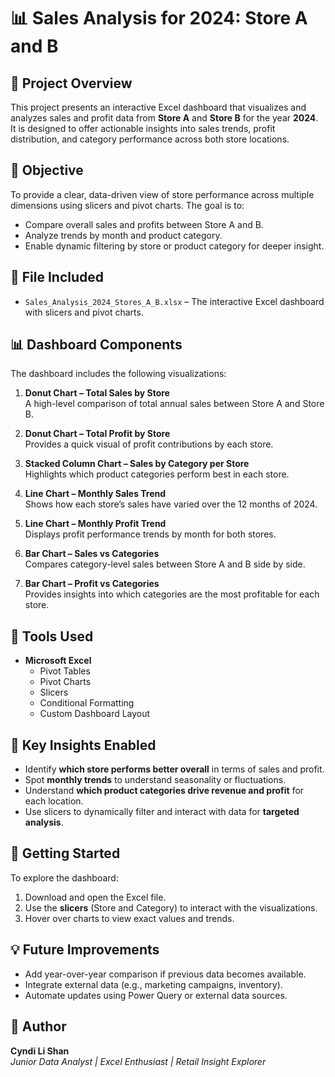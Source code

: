 # 📊 Sales Analysis for 2024: Store A and B

## 📝 Project Overview
This project presents an interactive Excel dashboard that visualizes and analyzes sales and profit data from **Store A** and **Store B** for the year **2024**. It is designed to offer actionable insights into sales trends, profit distribution, and category performance across both store locations.

## 🎯 Objective
To provide a clear, data-driven view of store performance across multiple dimensions using slicers and pivot charts. The goal is to:
- Compare overall sales and profits between Store A and B.
- Analyze trends by month and product category.
- Enable dynamic filtering by store or product category for deeper insight.

## 📁 File Included
- `Sales_Analysis_2024_Stores_A_B.xlsx` – The interactive Excel dashboard with slicers and pivot charts.

## 📊 Dashboard Components
The dashboard includes the following visualizations:

1. **Donut Chart – Total Sales by Store**  
   A high-level comparison of total annual sales between Store A and Store B.

2. **Donut Chart – Total Profit by Store**  
   Provides a quick visual of profit contributions by each store.

3. **Stacked Column Chart – Sales by Category per Store**  
   Highlights which product categories perform best in each store.

4. **Line Chart – Monthly Sales Trend**  
   Shows how each store’s sales have varied over the 12 months of 2024.

5. **Line Chart – Monthly Profit Trend**  
   Displays profit performance trends by month for both stores.

6. **Bar Chart – Sales vs Categories**  
   Compares category-level sales between Store A and B side by side.

7. **Bar Chart – Profit vs Categories**  
   Provides insights into which categories are the most profitable for each store.

## 🧰 Tools Used
- **Microsoft Excel**
  - Pivot Tables
  - Pivot Charts
  - Slicers
  - Conditional Formatting
  - Custom Dashboard Layout

## 🧠 Key Insights Enabled
- Identify **which store performs better overall** in terms of sales and profit.
- Spot **monthly trends** to understand seasonality or fluctuations.
- Understand **which product categories drive revenue and profit** for each location.
- Use slicers to dynamically filter and interact with data for **targeted analysis**.

## 🚀 Getting Started
To explore the dashboard:
1. Download and open the Excel file.
2. Use the **slicers** (Store and Category) to interact with the visualizations.
3. Hover over charts to view exact values and trends.

## 💡 Future Improvements
- Add year-over-year comparison if previous data becomes available.
- Integrate external data (e.g., marketing campaigns, inventory).
- Automate updates using Power Query or external data sources.

## 👤 Author
**Cyndi Li Shan**  
*Junior Data Analyst | Excel Enthusiast | Retail Insight Explorer*
